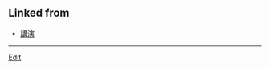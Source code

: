 ## Linked from

* [講演](講演.md)


----
[Edit](https://github.com/vitroid/vitroid.github.io/edit/master/MD/2018-12-07.md)

